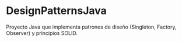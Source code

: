 # DesignPatternsJava
Proyecto Java que implementa patrones de diseño (Singleton, Factory, Observer) y principios SOLID.
